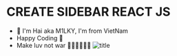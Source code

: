 # CREATE SIDEBAR REACT JS

- 💎 I'm Hai aka M1LKY, I'm from VietNam
- Happy Coding 🥰
- Make luv not war 💖💛🧡💚💙💜
  ![title](/twitter-sidebar/public/Images/twitter-sidebar.jpg)

